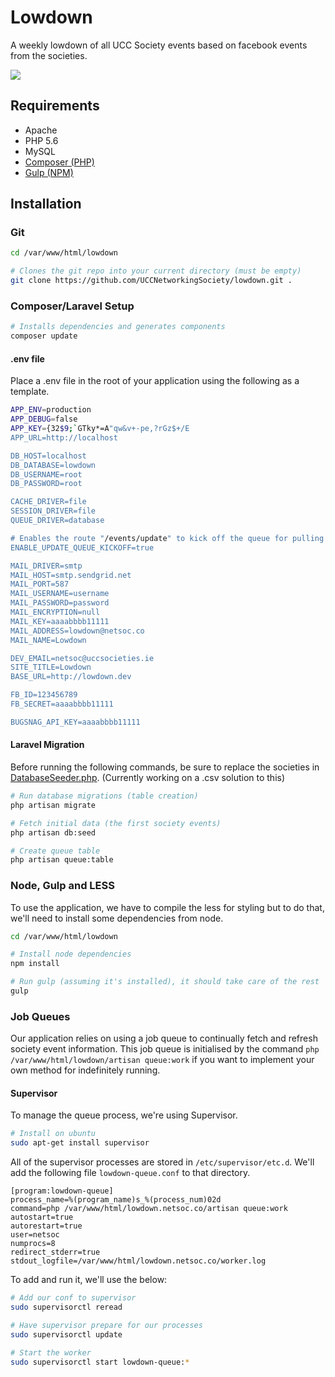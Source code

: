 Lowdown
===
A weekly lowdown of all UCC Society events based on facebook events from the societies.

![](http://images.netsoc.co/lowdown-logo.jpg)

## Requirements
* Apache
* PHP 5.6
* MySQL
* [Composer (PHP)](https://getcomposer.org/doc/00-intro.md#globally)
* [Gulp (NPM)](https://www.npmjs.com/package/gulp-install)

## Installation
### Git
```bash
cd /var/www/html/lowdown

# Clones the git repo into your current directory (must be empty)
git clone https://github.com/UCCNetworkingSociety/lowdown.git .
```

### Composer/Laravel Setup

```bash
# Installs dependencies and generates components
composer update
```

#### .env file
Place a .env file in the root of your application using the following as a template.

```bash
APP_ENV=production
APP_DEBUG=false
APP_KEY={32$9;`GTky*=A"qw&v+-pe,?rGz$+/E
APP_URL=http://localhost

DB_HOST=localhost
DB_DATABASE=lowdown
DB_USERNAME=root
DB_PASSWORD=root

CACHE_DRIVER=file
SESSION_DRIVER=file
QUEUE_DRIVER=database

# Enables the route "/events/update" to kick off the queue for pulling in events
ENABLE_UPDATE_QUEUE_KICKOFF=true

MAIL_DRIVER=smtp
MAIL_HOST=smtp.sendgrid.net
MAIL_PORT=587
MAIL_USERNAME=username
MAIL_PASSWORD=password
MAIL_ENCRYPTION=null
MAIL_KEY=aaaabbbb11111
MAIL_ADDRESS=lowdown@netsoc.co
MAIL_NAME=Lowdown

DEV_EMAIL=netsoc@uccsocieties.ie
SITE_TITLE=Lowdown
BASE_URL=http://lowdown.dev

FB_ID=123456789
FB_SECRET=aaaabbbb11111

BUGSNAG_API_KEY=aaaabbbb11111
```

#### Laravel Migration

Before running the following commands, be sure to replace the societies in [DatabaseSeeder.php](https://github.com/UCCNetworkingSociety/lowdown/blob/master/database/seeds/DatabaseSeeder.php). (Currently working on a .csv solution to this)

```bash
# Run database migrations (table creation)
php artisan migrate

# Fetch initial data (the first society events)
php artisan db:seed

# Create queue table
php artisan queue:table
```

### Node, Gulp and LESS
To use the application, we have to compile the less for styling but to do that, we'll need to install some dependencies from node.

```bash
cd /var/www/html/lowdown

# Install node dependencies
npm install

# Run gulp (assuming it's installed), it should take care of the rest
gulp
```

### Job Queues
Our application relies on using a job queue to continually fetch and refresh society event information. This job queue is initialised by the command `php /var/www/html/lowdown/artisan queue:work` if you want to implement your own method for indefinitely running.

#### Supervisor
To manage the queue process, we're using Supervisor. 

```bash
# Install on ubuntu
sudo apt-get install supervisor
```

All of the supervisor processes are stored in `/etc/supervisor/etc.d`. We'll add the following file `lowdown-queue.conf` to that directory.

```
[program:lowdown-queue]
process_name=%(program_name)s_%(process_num)02d
command=php /var/www/html/lowdown.netsoc.co/artisan queue:work
autostart=true
autorestart=true
user=netsoc
numprocs=8
redirect_stderr=true
stdout_logfile=/var/www/html/lowdown.netsoc.co/worker.log
```

To add and run it, we'll use the below:

```bash
# Add our conf to supervisor
sudo supervisorctl reread

# Have supervisor prepare for our processes
sudo supervisorctl update

# Start the worker
sudo supervisorctl start lowdown-queue:*
```